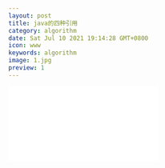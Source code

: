 ```yaml
---
layout: post
title: java的四种引用
category: algorithm
date: Sat Jul 10 2021 19:14:28 GMT+0800
icon: www
keywords: algorithm
image: 1.jpg
preview: 1
---
```


![表格](./attachments/1625915711474.table.html)